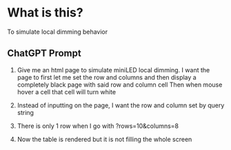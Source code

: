 # What is this?
To simulate local dimming behavior

## ChatGPT Prompt

1. Give me an html page to simulate miniLED local dimming.
   I want the page to first let me set the row and columns and then display a completely black page with said row and column cell
   Then when mouse hover a cell that cell will turn white
   
2. Instead of inputting on the page, I want the row and column set by query string

3. There is only 1 row when I go with ?rows=10&columns=8

4. Now the table is rendered but it is not filling the whole screen
